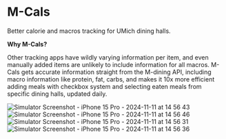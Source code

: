 # M-Cals
Better calorie and macros tracking for UMich dining halls.


**Why M-Cals?**

Other tracking apps have wildly varying information per item, and even manually added items are unlikely to include information for all macros. M-Cals gets accurate information straight from the M-dining API, including macro information like protein, fat, carbs, and makes it 10x more efficient adding meals with checkbox system and selecting eaten meals from specific dining halls, updated daily.

![Simulator Screenshot - iPhone 15 Pro - 2024-11-11 at 14 56 43](https://github.com/user-attachments/assets/24270fb6-5f76-4e1d-9207-c6ab50e747a9)
![Simulator Screenshot - iPhone 15 Pro - 2024-11-11 at 14 56 46](https://github.com/user-attachments/assets/dc1d5506-cf27-46ee-8340-8059d336f2da)
![Simulator Screenshot - iPhone 15 Pro - 2024-11-11 at 14 56 31](https://github.com/user-attachments/assets/71133a27-943a-4e03-91b0-4f1d31828c54)
![Simulator Screenshot - iPhone 15 Pro - 2024-11-11 at 14 56 36](https://github.com/user-attachments/assets/d5b48eab-c1a1-44e8-9ba2-1ce23e9e1fad)
